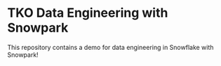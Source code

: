 # TKO Data Engineering with Snowpark
This repository contains a demo for data engineering in Snowflake with Snowpark!
